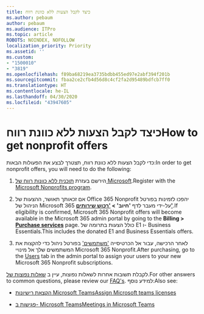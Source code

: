 ```yaml
---
title: כיצד לקבל הצעות ללא כוונת רווח
ms.author: pebaum
author: pebaum
ms.audience: ITPro
ms.topic: article
ROBOTS: NOINDEX, NOFOLLOW
localization_priority: Priority
ms.assetid: ''
ms.custom:
- "1500010"
- "3819"
ms.openlocfilehash: f89ba68219ea3735bdbb455ed97e2abf394f201b
ms.sourcegitcommit: fbaa2ce2cfb4d56d8c4cf2fa2d95489bdfcb7ff0
ms.translationtype: HT
ms.contentlocale: he-IL
ms.lasthandoff: 04/30/2020
ms.locfileid: "43947605"
---
```

# <a name="how-to-get-nonprofit-offers"></a><span data-ttu-id="eb501-102">כיצד לקבל הצעות ללא כוונת רווח</span><span class="sxs-lookup"><span data-stu-id="eb501-102">How to get nonprofit offers</span></span>

<span data-ttu-id="eb501-103">כדי לקבל הצעות ללא כוונת רווח, תצטרך לבצע את הפעולות הבאות:</span><span class="sxs-lookup"><span data-stu-id="eb501-103">In order to get nonprofit offers, you will need to do the following:</span></span>

1. <span data-ttu-id="eb501-104">הירשם בעזרת [תוכנית ללא כוונות רווח של Microsoft](https://go.microsoft.com/fwlink/p/?linkid=2008962).</span><span class="sxs-lookup"><span data-stu-id="eb501-104">Register with the [Microsoft Nonprofits program](https://go.microsoft.com/fwlink/p/?linkid=2008962).</span></span>

2. <span data-ttu-id="eb501-105">אם זכאותך תאושר, ההצעות של Office 365 Nonprofit יהפכו לזמינות בפורטל הניהול של Microsoft 365 על-ידי מעבר לדף **'חיוב' > ['רכוש שירותים'](https://go.microsoft.com/fwlink/p/?linkid=868433)**.</span><span class="sxs-lookup"><span data-stu-id="eb501-105">If eligibility is confirmed, Microsoft 365 Nonprofit offers will become available in the Microsoft 365 admin portal by going to the **Billing > [Purchase services](https://go.microsoft.com/fwlink/p/?linkid=868433)** page.</span></span> <span data-ttu-id="eb501-106">כולל הצעות בתרומה של E1 ו- Business Essentials.</span><span class="sxs-lookup"><span data-stu-id="eb501-106">This includes the donated E1 and Business Essentials offers.</span></span>

3. <span data-ttu-id="eb501-107">לאחר הרכישה, עבור אל הכרטיסייה ['משתמשים'](https://admin.microsoft.com/Adminportal/Home#/users) בפורטל ניהול כדי להקצות את המשתמשים שלך אל מינויי Microsoft 365 Nonprofit.</span><span class="sxs-lookup"><span data-stu-id="eb501-107">After purchasing, go to the [Users](https://admin.microsoft.com/Adminportal/Home#/users) tab in the admin portal to assign your users to your new Microsoft 365 Nonprofit subscriptions.</span></span>

<span data-ttu-id="eb501-108">לקבלת תשובות אחרות לשאלות נפוצות, עיין ב [שאלות נפוצות של](https://www.microsoft.com/microsoft-365/nonprofit/office-365-nonprofit#coreui-heading-67lnrlz).</span><span class="sxs-lookup"><span data-stu-id="eb501-108">For other answers to common questions, please review our [FAQ's](https://www.microsoft.com/microsoft-365/nonprofit/office-365-nonprofit#coreui-heading-67lnrlz).</span></span> <span data-ttu-id="eb501-109">למידע נוסף:</span><span class="sxs-lookup"><span data-stu-id="eb501-109">Also see:</span></span>

- [<span data-ttu-id="eb501-110">הקצאת רישיונות Microsoft Teams</span><span class="sxs-lookup"><span data-stu-id="eb501-110">Assign Microsoft teams licenses</span></span>](https://docs.microsoft.com/MicrosoftTeams/assign-teams-licenses)

- [<span data-ttu-id="eb501-111">פגישות ב- Microsoft Teams</span><span class="sxs-lookup"><span data-stu-id="eb501-111">Meetings in Microsoft Teams</span></span>](https://docs.microsoft.com/MicrosoftTeams/tutorial-meetings-in-teams)
